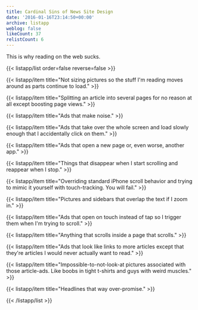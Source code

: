 ```yaml
---
title: Cardinal Sins of News Site Design
date: '2016-01-16T23:14:50+00:00'
archive: listapp
weblog: false
likeCount: 37
relistCount: 6
---
```


This is why reading on the web sucks.

<!--more-->

{{< listapp/list order=false reverse=false >}}

   {{< listapp/item title="Not sizing pictures so the stuff I'm reading moves around as parts continue to load." >}}

   {{< listapp/item title="Splitting an article into several pages for no reason at all except boosting page views." >}}

   {{< listapp/item title="Ads that make noise." >}}

   {{< listapp/item title="Ads that take over the whole screen and load slowly enough that I accidentally click on them." >}}

   {{< listapp/item title="Ads that open a new page or, even worse, another app." >}}

   {{< listapp/item title="Things that disappear when I start scrolling and reappear when I stop." >}}

   {{< listapp/item title="Overriding standard iPhone scroll behavior and trying to mimic it yourself with touch-tracking. You will fail." >}}

   {{< listapp/item title="Pictures and sidebars that overlap the text if I zoom in." >}}

   {{< listapp/item title="Ads that open on touch instead of tap so I trigger them when I'm trying to scroll." >}}

   {{< listapp/item title="Anything that scrolls inside a page that scrolls." >}}

   {{< listapp/item title="Ads that look like links to more articles except that they're articles I would never actually want to read." >}}

   {{< listapp/item title="Impossible-to-not-look-at pictures associated with those article-ads. Like boobs in tight t-shirts and guys with weird muscles." >}}

   {{< listapp/item title="Headlines that way over-promise." >}}

{{< /listapp/list >}}

